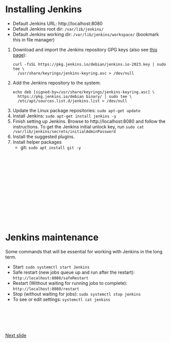 # Installing Jenkins
* Default Jenkins URL: http://localhost:8080
* Default Jenkins root dir: ```/var/lib/jenkins/```
* Default Jenkins working dir: ```/var/lib/jenkins/workspace/``` (bookmark this in file manager)


1. Download and import the Jenkins repository GPG keys (also see [this page](https://www.jenkins.io/blog/2023/03/27/repository-signing-keys-changing)):
    ```
    curl -fsSL https://pkg.jenkins.io/debian/jenkins.io-2023.key | sudo tee \
      /usr/share/keyrings/jenkins-keyring.asc > /dev/null
    ```
1. Add the Jenkins repository to the system:
    ```
    echo deb [signed-by=/usr/share/keyrings/jenkins-keyring.asc] \
      https://pkg.jenkins.io/debian binary/ | sudo tee \
      /etc/apt/sources.list.d/jenkins.list > /dev/null
    ```
1. Update the Linux package repositories: ```sudo apt-get update```
1. Install Jenkins: ```sudo apt-get install jenkins -y```
1. Finish setting up Jenkins. Browse to http://localhost:8080 and follow the instructions. To get the Jenkins initial unlock key, run ```sudo cat /var/lib/jenkins/secrets/initialAdminPassword```
1. Install the suggested plugins.
1. Install helper packages
    * git: ```sudo apt install git -y```

<br /><br /><br /><br /><br /><br /><br /><br /><br /><br /><br /><br />

# Jenkins maintenance

Some commands that will be essential for working with Jenkins in the long term.

* Start: ```sudo systemctl start Jenkins```
* Safe restart (new jobs queue up and run after the restart): ```http://localhost:8080/safeRestart```
* Restart (Without waiting for running jobs to complete): ```http://localhost:8080/restart```
* Stop (without waiting for jobs): ```sudo systemctl stop jenkins```
* To see or edit settings: ```systemctl cat jenkins```

<br /><br /><br /><br />

[Next slide](jenkins_demo.md)
